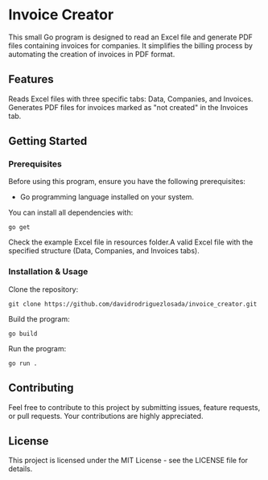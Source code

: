 # Invoice Creator

This small Go program is designed to read an Excel file and generate PDF files containing
invoices for companies. It simplifies the billing process by automating the creation of 
invoices in PDF format.

## Features
Reads Excel files with three specific tabs: Data, Companies, and Invoices.
Generates PDF files for invoices marked as "not created" in the Invoices tab.

## Getting Started
### Prerequisites
Before using this program, ensure you have the following prerequisites:

* Go programming language installed on your system.

You can install all dependencies with:

    go get

Check the example Excel file in resources folder.A valid Excel file with the specified structure (Data, Companies, and Invoices tabs).

### Installation & Usage
Clone the repository:

    git clone https://github.com/davidrodriguezlosada/invoice_creator.git

Build the program:

    go build

Run the program:

    go run .

## Contributing
Feel free to contribute to this project by submitting issues, feature requests, or pull requests. Your contributions are highly appreciated.

## License
This project is licensed under the MIT License - see the LICENSE file for details.